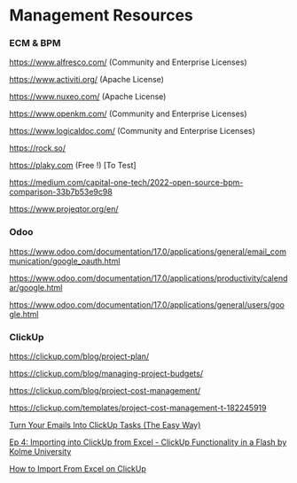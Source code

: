 # Management Resources

### ECM & BPM

https://www.alfresco.com/ (Community and Enterprise Licenses)

https://www.activiti.org/ (Apache License)

https://www.nuxeo.com/ (Apache License)

https://www.openkm.com/ (Community and Enterprise Licenses)

https://www.logicaldoc.com/ (Community and Enterprise Licenses)

https://rock.so/

https://plaky.com (Free !) [To Test]

https://medium.com/capital-one-tech/2022-open-source-bpm-comparison-33b7b53e9c98

https://www.projeqtor.org/en/

### Odoo

https://www.odoo.com/documentation/17.0/applications/general/email_communication/google_oauth.html

https://www.odoo.com/documentation/17.0/applications/productivity/calendar/google.html

https://www.odoo.com/documentation/17.0/applications/general/users/google.html

### ClickUp

https://clickup.com/blog/project-plan/

https://clickup.com/blog/managing-project-budgets/

https://clickup.com/blog/project-cost-management/

https://clickup.com/templates/project-cost-management-t-182245919

[Turn Your Emails Into ClickUp Tasks (The Easy Way)](https://www.youtube.com/watch?v=x46JDogig4Y)

[Ep 4: Importing into ClickUp from Excel - ClickUp Functionality in a Flash by Kolme University](https://www.youtube.com/watch?v=pwX7i1dsK1U)

[How to Import From Excel on ClickUp](https://www.youtube.com/watch?v=Nr1kpZ16TI0)